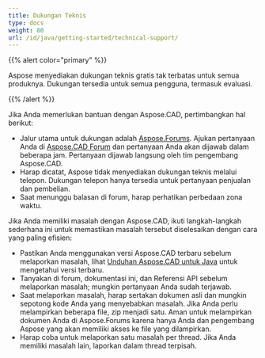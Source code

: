 ```yaml
---
title: Dukungan Teknis
type: docs
weight: 80
url: /id/java/getting-started/technical-support/
---
```


{{% alert color="primary" %}}

Aspose menyediakan dukungan teknis gratis tak terbatas untuk semua produknya. Dukungan tersedia untuk semua pengguna, termasuk evaluasi.

{{% /alert %}}

Jika Anda memerlukan bantuan dengan Aspose.CAD, pertimbangkan hal berikut:

- Jalur utama untuk dukungan adalah [Aspose.Forums](https://forum.aspose.com/). Ajukan pertanyaan Anda di [Aspose.CAD Forum](https://forum.aspose.com/c/cad/19) dan pertanyaan Anda akan dijawab dalam beberapa jam. Pertanyaan dijawab langsung oleh tim pengembang Aspose.CAD.
- Harap dicatat, Aspose tidak menyediakan dukungan teknis melalui telepon. Dukungan telepon hanya tersedia untuk pertanyaan penjualan dan pembelian.
- Saat menunggu balasan di forum, harap perhatikan perbedaan zona waktu.

Jika Anda memiliki masalah dengan Aspose.CAD, ikuti langkah-langkah sederhana ini untuk memastikan masalah tersebut diselesaikan dengan cara yang paling efisien:

- Pastikan Anda menggunakan versi Aspose.CAD terbaru sebelum melaporkan masalah, lihat [Unduhan Aspose.CAD untuk Java](https://releases.aspose.com/java/repo/com/aspose/aspose-cad/) untuk mengetahui versi terbaru.
- Tanyakan di forum, dokumentasi ini, dan Referensi API sebelum melaporkan masalah; mungkin pertanyaan Anda sudah terjawab.
- Saat melaporkan masalah, harap sertakan dokumen asli dan mungkin sepotong kode Anda yang menyebabkan masalah. Jika Anda perlu melampirkan beberapa file, zip menjadi satu. Aman untuk melampirkan dokumen Anda di Aspose.Forums karena hanya Anda dan pengembang Aspose yang akan memiliki akses ke file yang dilampirkan.
- Harap coba untuk melaporkan satu masalah per thread. Jika Anda memiliki masalah lain, laporkan dalam thread terpisah.
